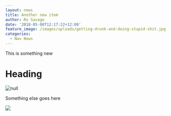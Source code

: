 ```yaml
---
layout: news
title: Another new item
author: Ro Savage
date: '2018-05-08T12:17:22+12:00'
feature_image: /images/uploads/getting-drunk-and-doing-stupid-shit.jpg
categories:
  - Nav News
---
```

This is something new

# Heading

![null](/images/uploads/making-bad-decisions-and-living-deal-with-the-consequences.jpg)

Something else goes here





![](/images/uploads/going-from-40c-to-20c.jpg)
